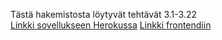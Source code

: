 Tästä hakemistosta löytyvät tehtävät 3.1-3.22  
[Linkki sovellukseen Herokussa](https://fullstack-puhelinluetteloapp.herokuapp.com/)
[Linkki frontendiin](https://github.com/MillaKelhu/FullStack-palautukset/tree/main/osa3)
